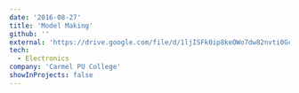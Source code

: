 ```yaml
---
date: '2016-08-27'
title: 'Model Making'
github: ''
external: 'https://drive.google.com/file/d/1ljISFk0ip8keOWo7dw82nvti0Gc-ol_U/view?usp=sharing'
tech:
  - Electronics
company: 'Carmel PU College'
showInProjects: false
---
```

